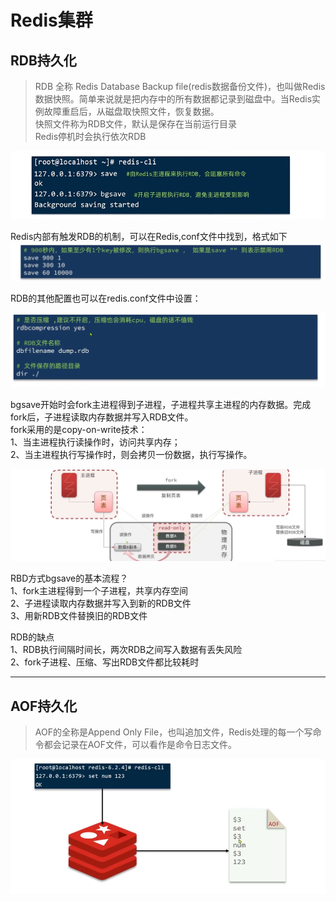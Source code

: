 # Redis集群
## RDB持久化
> RDB 全称 Redis Database Backup file(redis数据备份文件)，也叫做Redis数据快照。简单来说就是把内存中的所有数据都记录到磁盘中。当Redis实例故障重启后，从磁盘取快照文件，恢复数据。  
> 快照文件称为RDB文件，默认是保存在当前运行目录  
>Redis停机时会执行依次RDB

![Redis执行RDB持久化命令](img/img_59.png)  

Redis内部有触发RDB的机制，可以在Redis,conf文件中找到，格式如下  
![Redis触发RDB机制](img/img_60.png) 

RDB的其他配置也可以在redis.conf文件中设置：  

![Redis触发RDB机制](img/img_61.png)

bgsave开始时会fork主进程得到子进程，子进程共享主进程的内存数据。完成fork后，子进程读取内存数据并写入RDB文件。  
fork采用的是copy-on-write技术：  
1、当主进程执行读操作时，访问共享内存；  
2、当主进程执行写操作时，则会拷贝一份数据，执行写操作。

![Redis触发RDB机制](img/img_62.png)

RBD方式bgsave的基本流程？  
1、fork主进程得到一个子进程，共享内存空间  
2、子进程读取内存数据并写入到新的RDB文件   
3、用新RDB文件替换旧的RDB文件  

RDB的缺点   
1、RDB执行间隔时间长，两次RDB之间写入数据有丢失风险   
2、fork子进程、压缩、写出RDB文件都比较耗时   

---

## AOF持久化  
> AOF的全称是Append Only File，也叫追加文件，Redis处理的每一个写命令都会记录在AOF文件，可以看作是命令日志文件。  

![Redis的AOF机制](img/img_63.png)